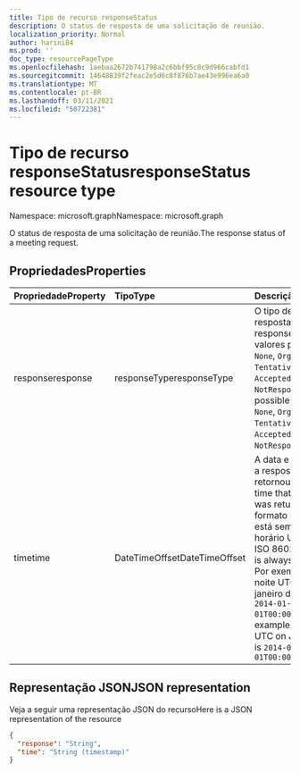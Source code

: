 ```yaml
---
title: Tipo de recurso responseStatus
description: O status de resposta de uma solicitação de reunião.
localization_priority: Normal
author: harini84
ms.prod: ''
doc_type: resourcePageType
ms.openlocfilehash: 1aebaa2672b741798a2c6bbf95c8c9d966cabfd1
ms.sourcegitcommit: 14648839f2feac2e5d6c8f876b7ae43e996ea6a0
ms.translationtype: MT
ms.contentlocale: pt-BR
ms.lasthandoff: 03/11/2021
ms.locfileid: "50722381"
---
```

# <a name="responsestatus-resource-type"></a><span data-ttu-id="1d55d-103">Tipo de recurso responseStatus</span><span class="sxs-lookup"><span data-stu-id="1d55d-103">responseStatus resource type</span></span>

<span data-ttu-id="1d55d-104">Namespace: microsoft.graph</span><span class="sxs-lookup"><span data-stu-id="1d55d-104">Namespace: microsoft.graph</span></span>

<span data-ttu-id="1d55d-105">O status de resposta de uma solicitação de reunião.</span><span class="sxs-lookup"><span data-stu-id="1d55d-105">The response status of a meeting request.</span></span>

## <a name="properties"></a><span data-ttu-id="1d55d-106">Propriedades</span><span class="sxs-lookup"><span data-stu-id="1d55d-106">Properties</span></span>

| <span data-ttu-id="1d55d-107">Propriedade</span><span class="sxs-lookup"><span data-stu-id="1d55d-107">Property</span></span> | <span data-ttu-id="1d55d-108">Tipo</span><span class="sxs-lookup"><span data-stu-id="1d55d-108">Type</span></span>           | <span data-ttu-id="1d55d-109">Descrição</span><span class="sxs-lookup"><span data-stu-id="1d55d-109">Description</span></span> |
|:---------|:---------------|:------------|
| <span data-ttu-id="1d55d-110">response</span><span class="sxs-lookup"><span data-stu-id="1d55d-110">response</span></span> | <span data-ttu-id="1d55d-111">responseType</span><span class="sxs-lookup"><span data-stu-id="1d55d-111">responseType</span></span>   | <span data-ttu-id="1d55d-112">O tipo de resposta.</span><span class="sxs-lookup"><span data-stu-id="1d55d-112">The response type.</span></span> <span data-ttu-id="1d55d-113">Os valores possíveis são: `None`, `Organizer`, `TentativelyAccepted`, `Accepted`, `Declined`, `NotResponded`.</span><span class="sxs-lookup"><span data-stu-id="1d55d-113">The possible values are: `None`, `Organizer`, `TentativelyAccepted`, `Accepted`, `Declined`, `NotResponded`.</span></span>
| <span data-ttu-id="1d55d-114">time</span><span class="sxs-lookup"><span data-stu-id="1d55d-114">time</span></span>     | <span data-ttu-id="1d55d-115">DateTimeOffset</span><span class="sxs-lookup"><span data-stu-id="1d55d-115">DateTimeOffset</span></span> | <span data-ttu-id="1d55d-116">A data e hora em que a resposta retornou.</span><span class="sxs-lookup"><span data-stu-id="1d55d-116">The date and time that the response was returned.</span></span> <span data-ttu-id="1d55d-117">Usa o formato ISO 8601 e está sempre no horário UTC.</span><span class="sxs-lookup"><span data-stu-id="1d55d-117">It uses ISO 8601 format and is always in UTC time.</span></span> <span data-ttu-id="1d55d-118">Por exemplo, meia-noite UTC em 1 de janeiro de 2014 é `2014-01-01T00:00:00Z`</span><span class="sxs-lookup"><span data-stu-id="1d55d-118">For example, midnight UTC on Jan 1, 2014 is `2014-01-01T00:00:00Z`</span></span>

## <a name="json-representation"></a><span data-ttu-id="1d55d-119">Representação JSON</span><span class="sxs-lookup"><span data-stu-id="1d55d-119">JSON representation</span></span>

<span data-ttu-id="1d55d-120">Veja a seguir uma representação JSON do recurso</span><span class="sxs-lookup"><span data-stu-id="1d55d-120">Here is a JSON representation of the resource</span></span>

<!-- {
  "blockType": "resource",
  "optionalProperties": [

  ],
  "@odata.type": "microsoft.graph.responseStatus"
}-->

```json
{
  "response": "String",
  "time": "String (timestamp)"
}
```

<!-- uuid: 8fcb5dbc-d5aa-4681-8e31-b001d5168d79
2015-10-25 14:57:30 UTC -->
<!-- {
  "type": "#page.annotation",
  "description": "responseStatus resource",
  "keywords": "",
  "section": "documentation",
  "tocPath": ""
}-->


